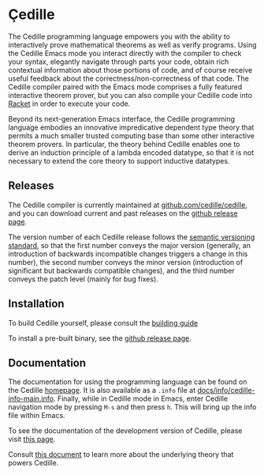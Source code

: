 # Çedille
The Cedille programming language empowers you with the ability to
interactively prove mathematical theorems as well as verify
programs. Using the Cedille Emacs mode you interact directly with the
compiler to check your syntax, elegantly navigate through parts your
code, obtain rich contextual information about those portions of code,
and of course receive useful feedback about the
correctness/non-correctness of that code. The Cedille compiler paired
with the Emacs mode comprises a fully featured interactive theorem
prover, but you can also compile your Cedille code into
[Racket](https://racket-lang.org/) in order to execute your code.

Beyond its next-generation Emacs interface, the Cedille programming
language embodies an innovative impredicative dependent type theory
that permits a much smaller trusted computing base than some other
interactive theorem provers. In particular, the theory behind Cedille
enables one to derive an induction principle of a lambda encoded
datatype, so that it is not necessary to extend the core theory to
support inductive datatypes.

## Releases
The Cedille compiler is currently maintained at
[github.com/cedille/cedille](https://github.com/cedille/cedille),
and you can download current and past releases on the
[github release page](https://github.com/cedille/cedille/releases).

The version number of each Cedille release follows the
[semantic versioning standard](https://semver.org/),
so that the first number conveys the major version (generally, an
introduction of backwards incompatible changes triggers a change in
this number), the second number conveys the minor version
(introduction of significant but backwards compatible changes), and
the third number conveys the patch level (mainly for bug fixes).

## Installation
To build Cedille yourself, please consult
the [building guide](./BUILD.md)

To install a pre-built binary, see the
[github release page](https://github.com/cedille/cedille/releases).

## Documentation
The documentation for using the programming language
can be found on the Cedille
[homepage](https://cedille.github.io/docs/).
It is also available as a `.info` file at
[docs/info/cedille-info-main.info](https://github.com/cedille/cedille/blob/master/docs/info/cedille-info-main.info).
Finally, while in Cedille mode in Emacs, enter Cedille
navigation mode by pressing `M-s` and then press `h`. This will bring
up the info file within Emacs.

To see the documentation of the development version of
Cedille, please visit
[this page](https://cedille.github.io/cedille/docs).

Consult
[this document](https://github.com/cedille/cedille/blob/master/docs/semantics/paper.pdf)
to learn more about
the underlying theory that powers Cedille.
